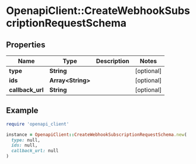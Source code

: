# OpenapiClient::CreateWebhookSubscriptionRequestSchema

## Properties

| Name | Type | Description | Notes |
| ---- | ---- | ----------- | ----- |
| **type** | **String** |  | [optional] |
| **ids** | **Array&lt;String&gt;** |  | [optional] |
| **callback_url** | **String** |  | [optional] |

## Example

```ruby
require 'openapi_client'

instance = OpenapiClient::CreateWebhookSubscriptionRequestSchema.new(
  type: null,
  ids: null,
  callback_url: null
)
```

